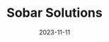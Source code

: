 ---
# Leave the homepage title empty to use the site title
title: Sobar Solutions
date: 2023-11-11
type: landing

sections:
  - block: hero
    content:
      title: |
        Sober Solutions in Data Engineering and AI
      image:
        filename: welcome.jpg
      text: |
        <br>
        
        London-based Sobar Solutions consists of scientists and AI engineers. We consult businesses, NGOs and science groups, offering efficient and scalable Data Science and AI solutions. Lightweight and efficient machine learning can benefit nearly any enterprise. Our promise is providing the most elegant and efficient solutions irrespective of what is currently in the spotlight. Our mindset is building original systems: lightweight and specific to your needs. We consult, build prototypes and can take projects to production with our in-house talent.

# We are: [Dr Artur Sokolovsky](https://www.linkedin.com/in/sokolokki/) & [Dr Philipp Bartel](https://www.linkedin.com/in/philipp-bartel-86531660/).
  
  - block: collection
    content:
      title: Our Projects
      subtitle:
      text:
      count: 5
      filters:
        author: ''
        category: ''
        exclude_featured: false
        publication_type: ''
        tag: ''
      offset: 0
      order: desc
      page_type: post
    design:
      view: card
      columns: '1'
  
  - block: markdown
    content:
      title:
      subtitle: ''
      text:
    design:
      columns: '1'
      background:
        image: 
          filename: coders.jpg
          filters:
            brightness: 1
          parallax: false
          position: center
          size: cover
          text_color_light: true
      spacing:
        padding: ['20px', '0', '20px', '0']
      css_class: fullscreen
  
  - block: markdown
    content:
      title:
      subtitle:
      text: |
        {{% cta cta_link="./people/" cta_text="Meet the team →" %}}
    design:
      columns: '1'
---